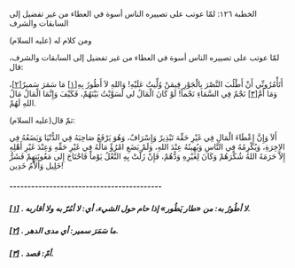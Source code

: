   الخطبة  ١٢٦: لمّا عوتب على تصييره الناس أسوة في العطاء من غير تفضيل إلى السابقات والشرف	

ومن كلام له (عليه السلام)

لمّا عوتب على تصييره الناس أسوة في العطاء من غير تفضيل إلى السابقات والشرف، قال:

أَتَأْمُرُونِّي أَنْ أَطْلُبَ النَّصْرَ بِالْجَوْرِ فِيمَنْ وُلِّيتُ عَلَيْهِ! وَاللهِ لاَ أَطُورُ بِهِ[[١\]](https://arabic.balaghah.net/node/577#_ftn1) مَا سَمَرَ سَميرٌ[[٢\]](https://arabic.balaghah.net/node/577#_ftn2)، وَمَا أَمَّ[[٣\]](https://arabic.balaghah.net/node/577#_ftn3) نَجْمٌ فِي السَّمَاءِ نَجْماً! لَوْ كَانَ الْمَالُ لي لَسَوَّيْتُ بَيْنَهُمْ، فَكَيْفَ وَإِنَّمَا الْمَالُ مَالُ اللهِ لَهُمْ.

ثمّ قال(عليه السلام):

أَلاَ وَإِنَّ إِعْطَاءَ الْمَالِ فِي غَيْرِ حَقِّهَ  تَبْذِيرٌ وَإِسْرَافٌ، وَهُوَ يَرْفَعُ صَاحِبَهُ فِي الدُّنْيَا  وَيَضَعُهُ فِي الاخِرَةِ، وَيُكْرِمُهُ فِي النَّاسِ وَيُهِينُهُ عِنْدَ  اللهِ، وَلَمْ يَضَعِ امْرُؤٌ مَالَهُ فِي غَيْرِ حَقِّهِ وَعِنْدَ غَيْرِ  أَهْلِهِ إِلاَّ حَرَمَهُ اللهُ شُكْرَهُمْ وَكَانَ لِغَيْرِهِ وَدُّهُمْ،  فَإِنْ زَلَّتْ بِهِ النَّعْلُ يَوْماً فَاحْتَاجَ إِلى مَعُونَتِهِمْ  فَشَرُّ خَلِيل وَأَلاَْمُ خَدِين!

##### ------------------------------------------

##### [[١\]](https://arabic.balaghah.net/node/577#_ftnref1) . لا أطُورُ به: من «طار يَطُور» إذا حام حول الشيء، أي: لا أمُرّ به ولا أقاربه.

##### [[٢\]](https://arabic.balaghah.net/node/577#_ftnref2) . ما سَمَرَ سمير: أي مدى الدهر.

##### [[٣\]](https://arabic.balaghah.net/node/577#_ftnref3) . أمّ: قصد. 
